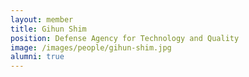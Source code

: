 ```yaml
---
layout: member
title: Gihun Shim
position: Defense Agency for Technology and Quality
image: /images/people/gihun-shim.jpg
alumni: true
---
```

